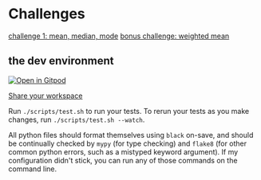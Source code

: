 # Challenges

[challenge 1: mean, median, mode][hrank-stats-challenge-0]
[bonus challenge: weighted mean][hrank-stats-challenge-0-bonus]

## the dev environment

[![Open in Gitpod][gitpod-logo]][gitpod-env]

[Share your workspace][gitpod-sharing-instructions]

Run `./scripts/test.sh` to run your tests.
To rerun your tests as you make changes, run `./scripts/test.sh --watch`.

All python files should format themselves using `black` on-save, and should be continually checked by `mypy` (for type checking) and `flake8` (for other common python errors, such as a mistyped keyword argument).
If my configuration didn't stick, you can run any of those commands on the command line.

[gitpod-logo]: https://gitpod.io/button/open-in-gitpod.svg
[gitpod-env]: https://gitpod.io/#https://github.com/SKalt/code-challenge-python-environment.git

[hrank-stats-challenge-0]: https://www.hackerrank.com/challenges/s10-weighted-mean/problem
[hrank-stats-challenge-0-bonus]: https://www.hackerrank.com/challenges/s10-quartiles/problem
[gitpod-sharing-instructions]: https://www.gitpod.io/docs/sharing-and-collaboration/#how-to-share-and-unshare-a-running-workspace